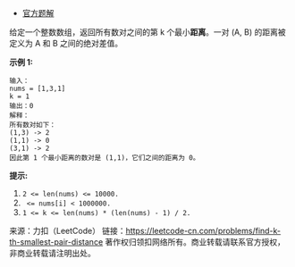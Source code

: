 * [官方题解](https://leetcode-cn.com/problems/find-k-th-smallest-pair-distance/solution/hei-ming-dan-zhong-de-sui-ji-shu-by-leetcode/)

给定一个整数数组，返回所有数对之间的第 k 个最小**距离**。一对 (A, B) 的距离被定义为 A 和 B 之间的绝对差值。

**示例 1:**
```
输入：
nums = [1,3,1]
k = 1
输出：0 
解释：
所有数对如下：
(1,3) -> 2
(1,1) -> 0
(3,1) -> 2
因此第 1 个最小距离的数对是 (1,1)，它们之间的距离为 0。
```
**提示:**

1. ```2 <= len(nums) <= 10000.```
2. ``` <= nums[i] < 1000000.```
3. ```1 <= k <= len(nums) * (len(nums) - 1) / 2.```

来源：力扣（LeetCode）
链接：https://leetcode-cn.com/problems/find-k-th-smallest-pair-distance
著作权归领扣网络所有。商业转载请联系官方授权，非商业转载请注明出处。
